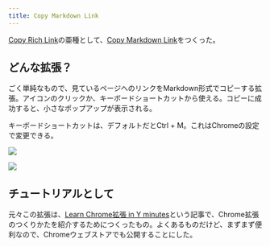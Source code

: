 ```yaml
---
title: Copy Markdown Link
---
```

[Copy Rich Link](https://chrome.google.com/webstore/detail/copy-rich-link/hikiamlgpdcabppakpmemaofmkgknpea)の亜種として、[Copy Markdown Link](https://chrome.google.com/webstore/detail/copy-markdown-link/gkceaaphhbeanfciglgpffnncfpipjpa)をつくった。

どんな拡張？
------

ごく単純なもので、見ているページへのリンクをMarkdown形式でコピーする拡張。アイコンのクリックか、キーボードショートカットから使える。コピーに成功すると、小さなポップアップが表示される。

キーボードショートカットは、デフォルトだとCtrl + M。これはChromeの設定で変更できる。

![](https://lh4.googleusercontent.com/7Tw3XdgBJsu66M85MfpftPejP72Q1cFWmGBDMfbqf9nA9qJuzsfSjRJK3A0ZSuD5PlDuB7ijdSr7mbGROnY-qYxa7OIE54RwgG91PeVuzwq83-yynlPTIMpUKlvwn5ahE68E44kJpHzlF9FOv6vJVPH1Ei-GVMYMYrZ08imUICgUcUfJh19Kon2G)

![](https://lh4.googleusercontent.com/tAq48se2KrxuG-QjvhzWIdLC3BiW5htxvyseOKt_Xl_rBF4stx2La3hjyZmOSGOC8A3HJagqgawCYC_SqLi2XeN-_iPmRSrR3Chsha3vq8uraYMvjXbiERn6-QOqFNXaybuqEjoO_7Rs5qbpYza4ACgjqCYEtFmP8pJA6GJbdR6jDSGWuTjmD4ON)

チュートリアルとして
----------

元々この拡張は、[Learn Chrome拡張 in Y minutes](https://r7kamura.com/articles/2022-05-18-learn-chrome-extention-in-y-minutes)という記事で、Chrome拡張のつくりかたを紹介するためにつくったもの。よくあるものだけど、まずまず便利なので、Chromeウェブストアでも公開することにした。
